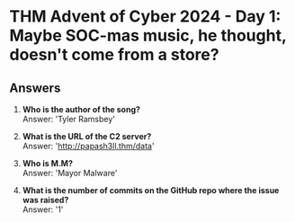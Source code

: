 # THM Advent of Cyber 2024 - Day 1: Maybe SOC-mas music, he thought, doesn't come from a store?

## Answers

1. **Who is the author of the song?**  
   Answer: 'Tyler Ramsbey'

2. **What is the URL of the C2 server?**  
   Answer: 'http://papash3ll.thm/data'

3. **Who is M.M?**  
   Answer: 'Mayor Malware'

4. **What is the number of commits on the GitHub repo where the issue was raised?**  
   Answer: '1'
